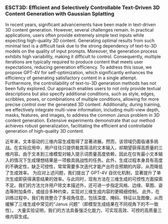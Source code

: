 ### ESCT3D: Efficient and Selectively Controllable Text-Driven 3D Content Generation with Gaussian Splatting

In recent years, significant advancements have been made in text-driven 3D content generation. However, several challenges remain. In practical applications, users often provide extremely simple text inputs while expecting high-quality 3D content. Generating optimal results from such minimal text is a difficult task due to the strong dependency of text-to-3D models on the quality of input prompts. Moreover, the generation process exhibits high variability, making it difficult to control. Consequently, multiple iterations are typically required to produce content that meets user expectations, reducing generation efficiency. To address this issue, we propose GPT-4V for self-optimization, which significantly enhances the efficiency of generating satisfactory content in a single attempt. Furthermore, the controllability of text-to-3D generation methods has not been fully explored. Our approach enables users to not only provide textual descriptions but also specify additional conditions, such as style, edges, scribbles, poses, or combinations of multiple conditions, allowing for more precise control over the generated 3D content. Additionally, during training, we effectively integrate multi-view information, including multi-view depth, masks, features, and images, to address the common Janus problem in 3D content generation. Extensive experiments demonstrate that our method achieves robust generalization, facilitating the efficient and controllable generation of high-quality 3D content.

近年来，文本驱动的三维内容生成取得了显著进展。然而，该领域仍面临诸多挑战。在实际应用中，用户往往只提供极其简洁的文本输入，却期望获得高质量的三维内容。由于文本到三维模型对输入提示词质量高度依赖，因此在仅有最小文本输入的情况下生成理想结果是一项极具挑战性的任务。此外，生成过程本身具有高度的不确定性，缺乏可控性，常常需要多次迭代才能产出符合预期的内容，从而降低了生成效率。
为应对上述问题，我们提出了 GPT-4V 自优化机制，显著提升了单次生成即获得满意结果的效率。与此同时，现有方法在三维生成的可控性方面探索不足。我们的方法允许用户除文本描述外，还可进一步指定风格、边缘、草图、姿态等附加条件，或组合多种约束，实现对三维生成内容的更精细控制。
此外，在训练过程中，我们有效整合了多视角信息，包括深度、掩码、特征以及图像，从而缓解了三维生成中常见的“Janus 问题”（即模型生成结果在不同视角下的不一致性）。
大量实验证明，我们的方法具备强泛化能力，可实现高效、可控的高质量三维内容生成。
